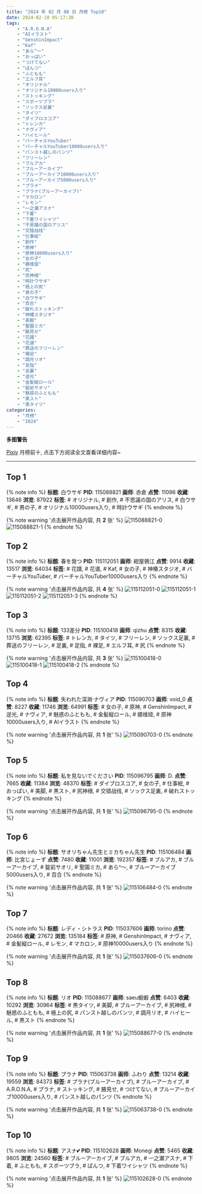 ```yaml
---
title: "2024 年 02 月 08 日 月榜 Top10"
date: 2024-02-10 05:17:30
tags:
    - "A.R.O.N.A"
    - "AIイラスト"
    - "GenshinImpact"
    - "Kaf"
    - "あら^〜"
    - "おっぱい"
    - "つけてない"
    - "ぱんつ"
    - "ふともも"
    - "エルフ耳"
    - "オリジナル"
    - "オリジナル10000users入り"
    - "ストッキング"
    - "スポーツブラ"
    - "ソックス足裏"
    - "タイツ"
    - "ダイブロスコア"
    - "トレンカ"
    - "ナヴィア"
    - "ハイヒール"
    - "バーチャルYouTuber"
    - "バーチャルYouTuber10000users入り"
    - "パンスト越しのパンツ"
    - "フリーレン"
    - "ブルアカ"
    - "ブルーアーカイブ"
    - "ブルーアーカイブ10000users入り"
    - "ブルーアーカイブ5000users入り"
    - "プラナ"
    - "プラナ(ブルーアーカイブ)"
    - "マカロン"
    - "レモン"
    - "一之瀬アスナ"
    - "下着"
    - "下着ワイシャツ"
    - "不思議の国のアリス"
    - "交错战线"
    - "仕事絵"
    - "創作"
    - "原神"
    - "原神10000users入り"
    - "女の子"
    - "娜维娅"
    - "尻"
    - "尻神様"
    - "時計ウサギ"
    - "極上の尻"
    - "男の子"
    - "白ウサギ"
    - "百合"
    - "破れストッキング"
    - "神椿スタジオ"
    - "美脚"
    - "聖園ミカ"
    - "腋見せ"
    - "花譜"
    - "花谱"
    - "葬送のフリーレン"
    - "裸足"
    - "調月リオ"
    - "足指"
    - "足裏"
    - "逆光"
    - "金髪縦ロール"
    - "錠前サオリ"
    - "魅惑のふともも"
    - "黒スト"
    - "黒タイツ"
categories:
    - "月榜"
    - "2024"
---
```


<i class="fa fa-triangle-exclamation"></i>**多图警告**<i class="fa fa-triangle-exclamation"></i>

[Pixiv](https://www.pixiv.net/) 月榜前十, 点击下方阅读全文查看详细内容~

<!-- more -->

---

## Top 1

{% note info %}
**标题**: 白ウサギ
**PID**: 115088821 **画师**: 赤倉
**点赞**: 11096 **收藏**: 13646 **浏览**: 87922
**标签**: # オリジナル, # 創作, # 不思議の国のアリス, # 白ウサギ, # 男の子, # オリジナル10000users入り, # 時計ウサギ
{% endnote %}

{% note warning '点击展开作品内容, 共 **2** 张' %}
![115088821-0](https://i.pixiv.re/img-original/img/2024/01/12/00/00/51/115088821_p0.png)
![115088821-1](https://i.pixiv.re/img-original/img/2024/01/12/00/00/51/115088821_p1.png)
{% endnote %}

## Top 2

{% note info %}
**标题**: 春を発つ
**PID**: 115112051 **画师**: 紺屋鴉江
**点赞**: 9914 **收藏**: 13517 **浏览**: 64034
**标签**: # 花譜, # 花谱, # Kaf, # 女の子, # 神椿スタジオ, # バーチャルYouTuber, # バーチャルYouTuber10000users入り
{% endnote %}

{% note warning '点击展开作品内容, 共 **4** 张' %}
![115112051-0](https://i.pixiv.re/img-original/img/2024/01/12/22/44/06/115112051_p0.jpg)
![115112051-1](https://i.pixiv.re/img-original/img/2024/01/12/22/44/06/115112051_p1.jpg)
![115112051-2](https://i.pixiv.re/img-original/img/2024/01/12/22/44/06/115112051_p2.jpg)
![115112051-3](https://i.pixiv.re/img-original/img/2024/01/12/22/44/06/115112051_p3.jpg)
{% endnote %}

## Top 3

{% note info %}
**标题**: 133差分
**PID**: 115100418 **画师**: qizhu
**点赞**: 8315 **收藏**: 13715 **浏览**: 62395
**标签**: # トレンカ, # タイツ, # フリーレン, # ソックス足裏, # 葬送のフリーレン, # 足裏, # 足指, # 裸足, # エルフ耳, # 尻
{% endnote %}

{% note warning '点击展开作品内容, 共 **3** 张' %}
![115100418-0](https://i.pixiv.re/img-original/img/2024/01/12/14/02/24/115100418_p0.jpg)
![115100418-1](https://i.pixiv.re/img-original/img/2024/01/12/14/02/24/115100418_p1.jpg)
![115100418-2](https://i.pixiv.re/img-original/img/2024/01/12/14/02/24/115100418_p2.jpg)
{% endnote %}

## Top 4

{% note info %}
**标题**: 失われた深淵·ナヴィア
**PID**: 115090703 **画师**: void_0
**点赞**: 8227 **收藏**: 11746 **浏览**: 64991
**标签**: # 女の子, # 原神, # GenshinImpact, # 逆光, # ナヴィア, # 魅惑のふともも, # 金髪縦ロール, # 娜维娅, # 原神10000users入り, # AIイラスト
{% endnote %}

{% note warning '点击展开作品内容, 共 **1** 张' %}
![115090703-0](https://i.pixiv.re/img-original/img/2024/01/12/01/05/16/115090703_p0.jpg)
{% endnote %}

## Top 5

{% note info %}
**标题**: 私を見ないでください
**PID**: 115096795 **画师**: D.
**点赞**: 7665 **收藏**: 11384 **浏览**: 48370
**标签**: # ダイブロスコア, # 女の子, # 仕事絵, # おっぱい, # 美脚, # 黒スト, # 尻神様, # 交错战线, # ソックス足裏, # 破れストッキング
{% endnote %}

{% note warning '点击展开作品内容, 共 **1** 张' %}
![115096795-0](https://i.pixiv.re/img-original/img/2024/01/12/09/39/41/115096795_p0.jpg)
{% endnote %}

## Top 6

{% note info %}
**标题**: サオリちゃん先生とミカちゃん先生
**PID**: 115106484 **画师**: 比宮じょーず
**点赞**: 7480 **收藏**: 11001 **浏览**: 192357
**标签**: # ブルアカ, # ブルーアーカイブ, # 錠前サオリ, # 聖園ミカ, # あら^〜, # ブルーアーカイブ5000users入り, # 百合
{% endnote %}

{% note warning '点击展开作品内容, 共 **1** 张' %}
![115106484-0](https://i.pixiv.re/img-original/img/2024/01/12/19/30/01/115106484_p0.png)
{% endnote %}

## Top 7

{% note info %}
**标题**: レディ・シトラス
**PID**: 115037606 **画师**: torino
**点赞**: 20466 **收藏**: 27672 **浏览**: 135184
**标签**: # 原神, # GenshinImpact, # ナヴィア, # 金髪縦ロール, # レモン, # マカロン, # 原神10000users入り
{% endnote %}

{% note warning '点击展开作品内容, 共 **1** 张' %}
![115037606-0](https://i.pixiv.re/img-original/img/2024/01/10/00/00/25/115037606_p0.jpg)
{% endnote %}

## Top 8

{% note info %}
**标题**: リオ
**PID**: 115088677 **画师**: saeu蝦蝦
**点赞**: 6403 **收藏**: 10292 **浏览**: 30964
**标签**: # 黒タイツ, # 美脚, # ブルーアーカイブ, # 尻神様, # 魅惑のふともも, # 極上の尻, # パンスト越しのパンツ, # 調月リオ, # ハイヒール, # 黒スト
{% endnote %}

{% note warning '点击展开作品内容, 共 **1** 张' %}
![115088677-0](https://i.pixiv.re/img-original/img/2024/01/12/00/00/10/115088677_p0.jpg)
{% endnote %}

## Top 9

{% note info %}
**标题**: プラナ
**PID**: 115063738 **画师**: ふわり
**点赞**: 13214 **收藏**: 19559 **浏览**: 84373
**标签**: # プラナ(ブルーアーカイブ), # ブルーアーカイブ, # A.R.O.N.A, # プラナ, # ストッキング, # 腋見せ, # つけてない, # ブルーアーカイブ10000users入り, # パンスト越しのパンツ
{% endnote %}

{% note warning '点击展开作品内容, 共 **1** 张' %}
![115063738-0](https://i.pixiv.re/img-original/img/2024/01/11/00/03/25/115063738_p0.jpg)
{% endnote %}

## Top 10

{% note info %}
**标题**: アスナ💕
**PID**: 115102628 **画师**: Monegi
**点赞**: 5465 **收藏**: 9805 **浏览**: 24560
**标签**: # ブルーアーカイブ, # ブルアカ, # 一之瀬アスナ, # 下着, # ふともも, # スポーツブラ, # ぱんつ, # 下着ワイシャツ
{% endnote %}

{% note warning '点击展开作品内容, 共 **1** 张' %}
![115102628-0](https://i.pixiv.re/img-original/img/2024/01/12/16/34/29/115102628_p0.jpg)
{% endnote %}
